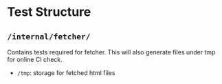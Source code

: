 # Test Structure

## `/internal/fetcher/`
Contains tests required for fetcher. This will also generate files under tmp for online CI check.
- `/tmp`: storage for fetched html files